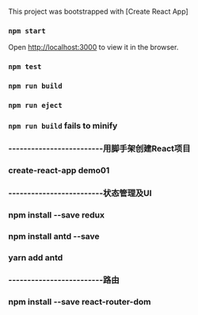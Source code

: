 This project was bootstrapped with [Create React App]

### `npm start`

Open [http://localhost:3000](http://localhost:3000) to view it in the browser.

### `npm test`

### `npm run build`

### `npm run eject`

### `npm run build` fails to minify

### -------------------------用脚手架创建React项目
### create-react-app demo01
### -------------------------状态管理及UI
### npm install --save redux
### npm install antd --save
### yarn add antd
### -------------------------路由
### npm install --save react-router-dom

